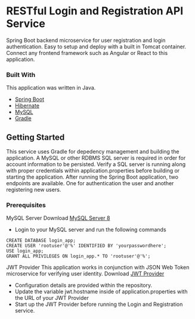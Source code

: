 # RESTful Login and Registration API Service
Spring Boot backend microservice for user registration and login authentication. Easy to setup and deploy with a built in Tomcat container. Connect any frontend framework such as Angular or React to this application.

### Built With
This application was written in Java.
* [Spring Boot](https://https://spring.io/guides/gs/spring-boot/)
* [Hibernate](https://hibernate.org/)
* [MySQL](https://www.mysql.com/)
* [Gradle](https://gradle.org/)

<!-- GETTING STARTED -->
## Getting Started

This service uses Gradle for depedency management and building the application. A MySQL or other RDBMS SQL server is required in order for account information to be persisted.
Verify a SQL server is running along with proper credentials within application.properties before building or starting the application. After running the Spring Boot application, two endpoints are available. One for authentication the user and another registering new users.

### Prerequisites
MySQL Server
Download [MySQL Server 8](https://dev.mysql.com/downloads/mysql/)
* Login to your MySQL server and run the following commands
```mysql
CREATE DATABASE login_app;
CREATE USER 'rootuser'@'%' IDENTIFIED BY 'yourpasswordhere';
USE login_app;
GRANT ALL PRIVILEGES ON login_app.* TO 'rootuser'@'%';
```

JWT Provider
This application works in conjunction with JSON Web Token microservice for verifying user identity.
Download [JWT Provider](https://github.com/jasontokarski/JwtProvider)
* Configuration details are provided within the repository.
* Update the variable jwt.hostname inside of application.properties with the URL of your JWT Provider
* Start up the JWT Provider before running the Login and Registration service.

